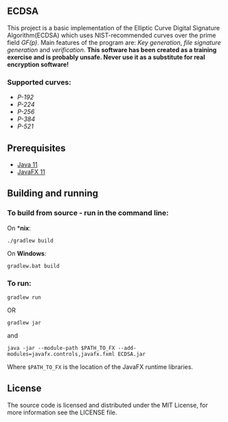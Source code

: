 ECDSA
-------------------------------------------------------------------------------

This project is a basic implementation of the Elliptic Curve Digital Signature Algorithm(ECDSA) which uses NIST-recommended curves over the prime field *GF(p)*. Main features of the program are: *Key generation*, *file signature generation* and *verification*. **This software has been created as a training exercise and is probably unsafe. Never use it as a substitute for real encryption software!**
### Supported curves:
* *P-192*
* *P-224*
* *P-256*
* *P-384*
* *P-521*

## Prerequisites
* [Java 11](https://jdk.java.net/11/)
* [JavaFX 11](https://openjfx.io/)

## Building and running
### To build from source - run in the command line:
On ***nix**:
```
./gradlew build
```

On **Windows**:

```
gradlew.bat build
```

### To run:
```
gradlew run
```

OR

```
gradlew jar
```

and

```
java -jar --module-path $PATH_TO_FX --add-modules=javafx.controls,javafx.fxml ECDSA.jar
```

Where `$PATH_TO_FX` is the location of the JavaFX runtime libraries.

## License
The source code is licensed and distributed under the MIT License, for more information see the LICENSE file.
